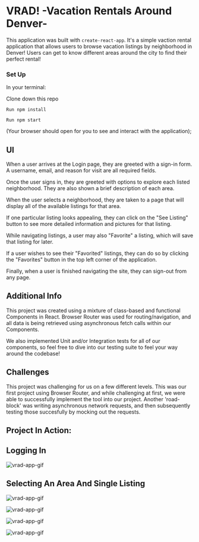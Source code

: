 # VRAD! -Vacation Rentals Around Denver-

This application was built with `create-react-app`. It's a simple vaction rental application that allows users to browse vacation listings by neighborhood in Denver! Users can get to know different areas around the city to find their perfect rental!

### Set Up
In your terminal: 

Clone down this repo

`Run npm install`

`Run npm start`

(Your browser should open for you to see and interact with the application);

## UI
When a user arrives at the Login page, they are greeted with a sign-in form. A username, email, and reason for visit are all required fields. 

Once the user signs in, they are greeted with options to explore each listed neighborhood. They are also shown a brief description of each area. 

When the user selects a neighborhood, they are taken to a page that will display all of the available listings for that area. 

If one particular listing looks appealing, they can click on the "See Listing" button to see more detailed information and pictures for that listing. 

While navigating listings, a user may also "Favorite" a listing, which will save that listing for later. 

If a user wishes to see their "Favorited" listings, they can do so by clicking the "Favorites" button in the top left corner of the application.

Finally, when a user is finished navigating the site, they can sign-out from any page. 


## Additional Info
This project was created using a mixture of class-based and functional Components in React. Browser Router was used for routing/navigation, and all data is being retrieved using asynchronous fetch calls within our Components. 

We also implemented Unit and/or Integration tests for all of our components, so feel free to dive into our testing suite to feel your way around the codebase!

## Challenges 
This project was challenging for us on a few different levels. This was our first project using Browser Router, and while challenging at first, we were able to successfully implement the tool into our project. Another 'road-block' was writing asynchronous network requests, and then subsequently testing those succesfully by mocking out the requests. 

## Project In Action:

## Logging In 
![vrad-app-gif](https://media.giphy.com/media/KfHPkmzVf0704f2Cnx/giphy.gif)

## Selecting An Area And Single Listing
![vrad-app-gif](https://media.giphy.com/media/jO1xyAyx5sjoVaO4fC/giphy.gif)

![vrad-app-gif](https://media.giphy.com/media/JQosPpAYohpKGxGWOu/giphy.gif)

![vrad-app-gif](https://media.giphy.com/media/RhkQNQQAzgaZ9wkrR8/giphy.gif)

![vrad-app-gif](https://media.giphy.com/media/TGiPCTRtsLKLBo2Zi2/giphy.gif)

